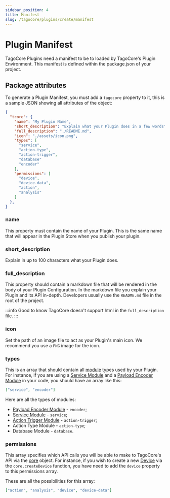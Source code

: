 ```yaml
---
sidebar_position: 4
title: Manifest
slug: /tagocore/plugins/create/manifest
---
```


# Plugin Manifest

TagoCore Plugins need a manifest to be to loaded by TagoCore's Plugin Environment.
This manifest is defined within the package.json of your project.

## Package attributes

To generate a Plugin Manifest, you must add a `tagocore` property to it, this is a sample JSON showing all
attributes of the object:

```json
{
  "tcore": {
    "name": "My Plugin Name",
    "short_description": "Explain what your Plugin does in a few words",
    "full_description": "./README.md",
    "icon": "./assets/icon.png",
    "types": [
      "service",
      "action-type",
      "action-trigger",
      "database"
      "encoder"
    ],
    "permissions": [
      "device",
      "device-data",
      "action",
      "analysis"
    ]
  },
}
```

### name

This property must contain the name of your Plugin. This is the same name that will appear in the Plugin Store when you
publish your plugin.

### short_description

Explain in up to 100 characters what your Plugin does.

### full_description

This property should contain a markdown file that will be rendered in the body of your Plugin Configuration. In the
markdown file you explain your Plugin and its API in-depth. Developers usually use the `README.md` file in the root
of the project.

:::info Good to know
TagoCore doesn't support html in the `full_description` file.
:::

### icon

Set the path of an image file to act as your Plugin's main icon. We recommend you use a `PNG` image for the icon.

### types

This is an array that should contain all [module](/docs/tagocore/plugins/create/module.md) types used by your Plugin. For instance,
if you are using a [Service Module](/docs/tagocore/plugins/create/service) and a [Payload Encoder Module](/docs/tagocore/plugins/create/encoder)
in your code, you should have an array like this:

```json
["service", "encoder"]
```

Here are all the types of modules:

- [Payload Encoder Module](/docs/tagocore/plugins/create/encoder) - `encoder`;
- [Service Module](/docs/tagocore/plugins/create/service) - `service`;
- [Action Trigger Module](/docs/tagocore/plugins/create/action-trigger) - `action-trigger`;
- Action Type Module - `action-type`;
- Database Module - `database`.

### permissions

This array specifies which API calls you will be able to make to TagoCore's API via the [core](/docs/tagocore/plugins/create/core.md) object. For instance, if you wish to create a new [Device](/docs/tagocore/device) via the `core.createDevice` function, you have need to add the `device` property to this permissions array.

These are all the possibilities for this array:

```json
["action", "analysis", "device", "device-data"]
```
